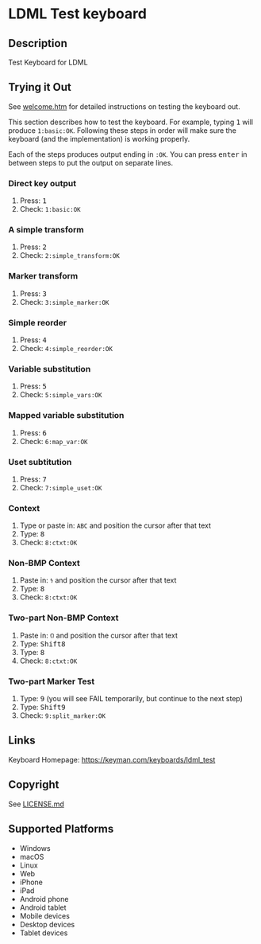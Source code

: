 LDML Test keyboard
==============

Description
-----------
Test Keyboard for LDML


Trying it Out
-------------

See [welcome.htm](./source/welcome.htm) for detailed instructions on testing the keyboard out.

This section describes how to test the keyboard. For example, typing <kbd>1</kbd> will produce `1:basic:OK`. Following these steps in order will make sure the keyboard (and the implementation) is working properly.

Each of the steps produces output ending in `:OK`.  You can press <kbd>enter</kbd> in between steps to put the output on separate lines.

### Direct key output

1. Press: <kbd>1</kbd>
2. Check: `1:basic:OK`

### A simple transform

1. Press: <kbd>2</kbd>
2. Check: `2:simple_transform:OK`

### Marker transform

1. Press: <kbd>3</kbd>
2. Check: `3:simple_marker:OK`

### Simple reorder

1. Press: <kbd>4</kbd>
2. Check: `4:simple_reorder:OK`

### Variable substitution

1. Press: <kbd>5</kbd>
2. Check: `5:simple_vars:OK`

### Mapped variable substitution

1. Press: <kbd>6</kbd>
2. Check: `6:map_var:OK`

### Uset subtitution

1. Press: <kbd>7</kbd>
2. Check: `7:simple_uset:OK`

### Context

1. Type or paste in: `ABC` and position the cursor after that text
2. Type: <kbd>8</kbd>
3. Check: `8:ctxt:OK`

### Non-BMP Context

1. Paste in: `𐓏` and position the cursor after that text
2. Type: <kbd>8</kbd>
3. Check: `8:ctxt:OK`

### Two-part Non-BMP Context

1. Paste in: `𐒻` and position the cursor after that text
2. Type: <kbd>Shift</kbd><kbd>8</kbd>
3. Type: <kbd>8</kbd>
4. Check: `8:ctxt:OK`

### Two-part Marker Test

1. Type: <kbd>9</kbd> (you will see FAIL temporarily, but continue to the next step)
2. Type: <kbd>Shift</kbd><kbd>9</kbd>
3. Check: `9:split_marker:OK`


Links
-----
Keyboard Homepage: https://keyman.com/keyboards/ldml_test

Copyright
---------
See [LICENSE.md](LICENSE.md)

Supported Platforms
-------------------
 * Windows
 * macOS
 * Linux
 * Web
 * iPhone
 * iPad
 * Android phone
 * Android tablet
 * Mobile devices
 * Desktop devices
 * Tablet devices

